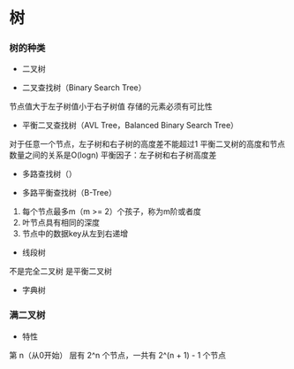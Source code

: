# 树


### 树的种类

* 二叉树

* 二叉查找树（Binary Search Tree）

节点值大于左子树值小于右子树值
存储的元素必须有可比性

* 平衡二叉查找树（AVL Tree，Balanced Binary Search Tree）

对于任意一个节点，左子树和右子树的高度差不能超过1
平衡二叉树的高度和节点数量之间的关系是O(logn)
平衡因子：左子树和右子树高度差

* 多路查找树（）

* 多路平衡查找树（B-Tree）

1. 每个节点最多m（m >= 2）个孩子，称为m阶或者度
2. 叶节点具有相同的深度
3. 节点中的数据key从左到右递增

* 线段树

不是完全二叉树
是平衡二叉树

* 字典树


### 满二叉树

* 特性

第 n（从0开始） 层有 2^n 个节点，一共有 2^(n + 1) - 1 个节点
